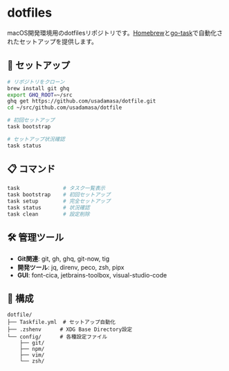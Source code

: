 # dotfiles

macOS開発環境用のdotfilesリポジトリです。[Homebrew](https://brew.sh/)と[go-task](https://taskfile.dev/)で自動化されたセットアップを提供します。

## 🚀 セットアップ

```sh
# リポジトリをクローン
brew install git ghq
export GHQ_ROOT=~/src
ghq get https://github.com/usadamasa/dotfile.git
cd ~/src/github.com/usadamasa/dotfile

# 初回セットアップ
task bootstrap

# セットアップ状況確認
task status
```

## 📋 コマンド

```sh
task              # タスク一覧表示
task bootstrap    # 初回セットアップ
task setup        # 完全セットアップ
task status       # 状況確認
task clean        # 設定削除
```

## 🛠️ 管理ツール

- **Git関連**: git, gh, ghq, git-now, tig
- **開発ツール**: jq, direnv, peco, zsh, pipx
- **GUI**: font-cica, jetbrains-toolbox, visual-studio-code

## 📁 構成

```
dotfile/
├── Taskfile.yml  # セットアップ自動化
├── .zshenv      # XDG Base Directory設定
└── config/      # 各種設定ファイル
    ├── git/
    ├── npm/
    ├── vim/
    └── zsh/
```
